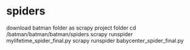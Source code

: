spiders
=======
download batman folder as scrapy project folder
cd /batman/batman/batman/spiders
scrapy runspider mylifetime_spider_final.py
scrapy runspider babycenter_spider_final.py
